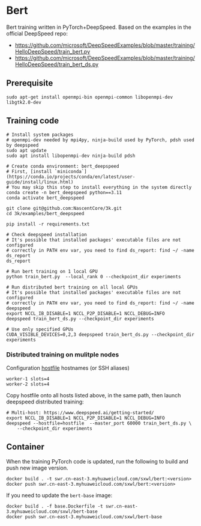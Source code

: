 # Bert

Bert training written in PyTorch+DeepSpeed.
Based on the examples in the official DeepSpeed repo:
* https://github.com/microsoft/DeepSpeedExamples/blob/master/training/HelloDeepSpeed/train_bert.py
* https://github.com/microsoft/DeepSpeedExamples/blob/master/training/HelloDeepSpeed/train_bert_ds.py

## Prerequisite

```
sudo apt-get install openmpi-bin openmpi-common libopenmpi-dev libgtk2.0-dev
```

## Training code

```
# Install system packages
# openmpi-dev needed by mpi4py, ninja-build used by PyTorch, pdsh used by deepspeed
sudo apt update
sudo apt install libopenmpi-dev ninja-build pdsh

# Create conda environment: bert_deepspeed
# First, [install `miniconda`](https://conda.io/projects/conda/en/latest/user-guide/install/linux.html)
# You may skip this step to install everything in the system directly
conda create -n bert_deepspeed python==3.11
conda activate bert_deepspeed

git clone git@github.com:NascentCore/3k.git
cd 3k/examples/bert_deepspeed

pip install -r requirements.txt

# Check deepspeed installation
# It's possible that installed packages' executable files are not configured
# correctly in PATH env var, you need to find ds_report: find ~/ -name ds_report
ds_report

# Run bert training on 1 local GPU
python train_bert.py  --local_rank 0 --checkpoint_dir experiments

# Run distributed bert training on all local GPUs
# It's possible that installed packages' executable files are not configured
# correctly in PATH env var, you need to find ds_report: find ~/ -name deepspeed
export NCCL_IB_DISABLE=1 NCCL_P2P_DISABLE=1 NCCL_DEBUG=INFO
deepspeed train_bert_ds.py --checkpoint_dir experiments

# Use only specified GPUs
CUDA_VISIBLE_DEVICES=0,2,3 deepspeed train_bert_ds.py --checkpoint_dir experiments
```

### Distributed training on mulitple nodes

Configuration [hostfile](https://www.deepspeed.ai/getting-started/#resource-configuration-multi-node)
hostnames (or SSH aliases)

```
worker-1 slots=4
worker-2 slots=4
```

Copy hostfile onto all hosts listed above, in the same path, then launch
deepspeed distributed training:
```
# Multi-host: https://www.deepspeed.ai/getting-started/
export NCCL_IB_DISABLE=1 NCCL_P2P_DISABLE=1 NCCL_DEBUG=INFO
deepspeed --hostfile=hostfile  --master_port 60000 train_bert_ds.py \
    --checkpoint_dir experiments
```

## Container

When the training PyTorch code is updated, run the following to build and push
new image version.

```
docker build . -t swr.cn-east-3.myhuaweicloud.com/sxwl/bert:<version>
docker push swr.cn-east-3.myhuaweicloud.com/sxwl/bert:<version>
```

If you need to update the `bert-base` image:

```
docker build . -f base.Dockerfile -t swr.cn-east-3.myhuaweicloud.com/sxwl/bert-base
docker push swr.cn-east-3.myhuaweicloud.com/sxwl/bert-base
```
